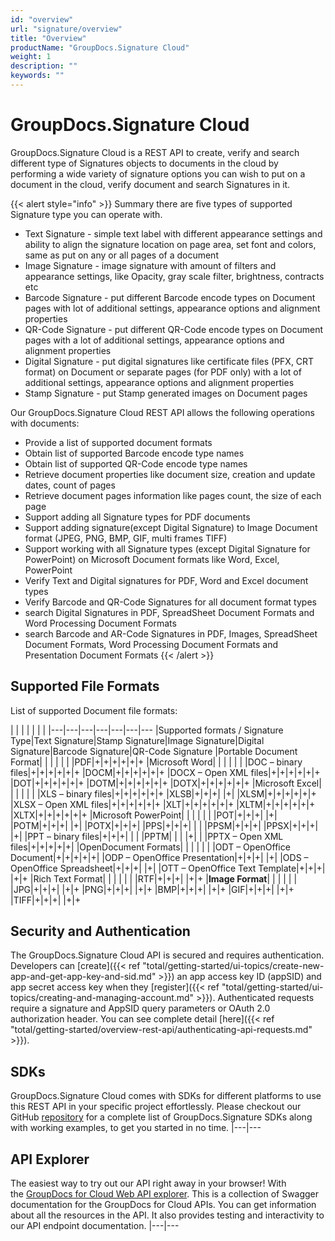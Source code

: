 ```yaml
---
id: "overview"
url: "signature/overview"
title: "Overview"
productName: "GroupDocs.Signature Cloud"
weight: 1
description: ""
keywords: ""
---
```







# GroupDocs.Signature Cloud #

GroupDocs.Signature Cloud is a REST API to create, verify and search different type of Signatures objects to documents in the cloud by performing a wide variety of signature options you can wish to put on a document in the cloud, verify document and search Signatures in it.

{{< alert style="info" >}}
Summary there are five types of supported Signature type you can operate with.

* Text Signature - simple text label with different appearance settings and ability to align the signature location on page area, set font and colors, same as put on any or all pages of a document
* Image Signature - image signature with amount of filters and appearance settings, like Opacity, gray scale filter, brightness, contracts etc
* Barcode Signature - put different Barcode encode types on Document pages with lot of additional settings, appearance options and alignment properties
* QR-Code Signature - put different QR-Code encode types on Document pages with a lot of additional settings, appearance options and alignment properties
* Digital Signature - put digital signatures like certificate files (PFX, CRT format) on Document or separate pages (for PDF only) with a lot of additional settings, appearance options and alignment properties
* Stamp Signature - put Stamp generated images on Document pages

Our GroupDocs.Signature Cloud REST API allows the following operations with documents:

* Provide a list of supported document formats
* Obtain list of supported Barcode encode type names
* Obtain list of supported QR-Code encode type names
* Retrieve document properties like document size, creation and update dates, count of pages
* Retrieve document pages information like pages count, the size of each page
* Support adding all Signature types for PDF documents
* Support adding signature(except Digital Signature) to Image Document format (JPEG, PNG, BMP, GIF, multi frames TIFF)
* Support working with all Signature types (except Digital Signature for PowerPoint) on Microsoft Document formats like Word, Excel, PowerPoint
* Verify Text and Digital signatures for PDF, Word and Excel document types
* Verify Barcode and QR-Code Signatures for all document format types
* search Digital Signatures in PDF, SpreadSheet Document Formats and Word Processing Document Formats
* search Barcode and AR-Code Signatures in PDF, Images, SpreadSheet Document Formats, Word Processing Document Formats and Presentation Document Formats
{{< /alert >}}

## Supported File Formats ##

List of supported Document file formats:

| | | | | | | 
|---|---|---|---|---|---|---
|Supported formats / Signature Type|Text Signature|Stamp Signature|Image Signature|Digital Signature|Barcode Signature|QR-Code Signature
|Portable Document Format| | | | | | 
|PDF|+|+|+|+|+|+
|Microsoft Word| | | | | | 
|DOC – binary files|+|+|+|+|+|+
|DOCM|+|+|+|+|+|+
|DOCX – Open XML files|+|+|+|+|+|+
|DOT|+|+|+|+|+|+
|DOTM|+|+|+|+|+|+
|DOTX|+|+|+|+|+|+
|Microsoft Excel| | | | | | 
|XLS – binary files|+|+|+|+|+|+
|XLSB|+|+|+| |+| 
|XLSM|+|+|+|+|+|+
|XLSX – Open XML files|+|+|+|+|+|+
|XLT|+|+|+|+|+|+
|XLTM|+|+|+|+|+|+
|XLTX|+|+|+|+|+|+
|Microsoft PowerPoint| | | | | | 
|POT|+|+|+| |+| 
|POTM|+|+|+| |+| 
|POTX|+|+|+| 
|PPS|+|+|+| | | 
|PPSM|+|+|+| 
|PPSX|+|+|+| |+| 
|PPT – binary files|+|+|+| | | 
|PPTM| | | |+| | 
|PPTX – Open XML files|+|+|+|+|+| 
|OpenDocument Formats| | | | | | 
|ODT – OpenOffice Document|+|+|+|+|+| 
|ODP – OpenOffice Presentation|+|+|+| |+| 
|ODS – OpenOffice Spreadsheet|+|+|+| |+| 
|OTT – OpenOffice Text Template|+|+|+| |+|+
|Rich Text Format| | | | | | 
|RTF|+|+|+| |+|+
|**Image Format**| | | | | | 
|JPG|+|+|+| |+|+
|PNG|+|+|+| |+|+
|BMP|+|+|+| |+|+
|GIF|+|+|+| |+|+
|TIFF|+|+|+| |+|+


## Security and Authentication ##

The GroupDocs.Signature Cloud API is secured and requires authentication. Developers can [create]({{< ref "total/getting-started/ui-topics/create-new-app-and-get-app-key-and-sid.md" >}}) an app access key ID (appSID) and app secret access key when they [register]({{< ref "total/getting-started/ui-topics/creating-and-managing-account.md" >}}). Authenticated requests require a signature and AppSID query parameters or OAuth 2.0 authorization header. You can see complete detail [here]({{< ref "total/getting-started/overview-rest-api/authenticating-api-requests.md" >}}).

## SDKs ##

GroupDocs.Signature Cloud comes with SDKs for different platforms to use this REST API in your specific project effortlessly. Please checkout our GitHub [repository](https://github.com/groupdocs-signature-cloud) for a complete list of GroupDocs.Signature SDKs along with working examples, to get you started in no time.
|---|---

## API Explorer ##

The easiest way to try out our API right away in your browser! With the [GroupDocs for Cloud Web API explorer](https://apireference.groupdocs.cloud/signature/). This is a collection of Swagger documentation for the GroupDocs for Cloud APIs. You can get information about all the resources in the API. It also provides testing and interactivity to our API endpoint documentation.
|---|---
